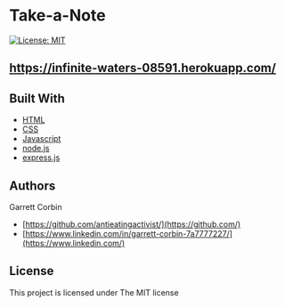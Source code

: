 # Take-a-Note

[![License: MIT](https://img.shields.io/badge/License-MIT-yellow.svg)](https://opensource.org/licenses/MIT)

## https://infinite-waters-08591.herokuapp.com/




## Built With

* [HTML](https://developer.mozilla.org/en-US/docs/Web/HTML)
* [CSS](https://developer.mozilla.org/en-US/docs/Web/CSS)
* [Javascript](https://developer.mozilla.org/en-US/docs/Web/JavaScript)
* [node.js](https://nodejs.dev) 
* [express.js](http://expressjs.com)


## Authors

Garrett Corbin

- [https://github.com/antieatingactivist/](https://github.com/)
- [https://www.linkedin.com/in/garrett-corbin-7a7777227/](https://www.linkedin.com/)

## License

This project is licensed under The MIT license

